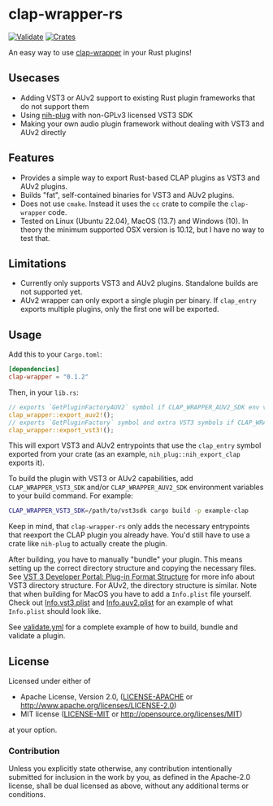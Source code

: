 # clap-wrapper-rs

[![Validate](https://github.com/blepfx/clap-wrapper-rs/actions/workflows/validate.yml/badge.svg)](https://github.com/blepfx/clap-wrapper-rs/actions/workflows/validate.yml)
[![Crates](https://img.shields.io/crates/v/clap-wrapper)](https://crates.io/crates/clap-wrapper)

An easy way to use [clap-wrapper](https://github.com/free-audio/clap-wrapper) in your Rust plugins!

## Usecases
- Adding VST3 or AUv2 support to existing Rust plugin frameworks that do not support them
- Using [nih-plug](https://github.com/robbert-vdh/nih-plug) with non-GPLv3 licensed VST3 SDK
- Making your own audio plugin framework without dealing with VST3 and AUv2 directly

## Features
- Provides a simple way to export Rust-based CLAP plugins as VST3 and AUv2 plugins.
- Builds "fat", self-contained binaries for VST3 and AUv2 plugins.
- Does not use `cmake`. Instead it uses the `cc` crate to compile the `clap-wrapper` code.
- Tested on Linux (Ubuntu 22.04), MacOS (13.7) and Windows (10). In theory the minimum supported OSX version is 10.12, but I have no way to test that.

## Limitations
- Currently only supports VST3 and AUv2 plugins. Standalone builds are not supported yet.
- AUv2 wrapper can only export a single plugin per binary. If `clap_entry` exports multiple plugins,
  only the first one will be exported.

## Usage

Add this to your `Cargo.toml`:

```toml
[dependencies]
clap-wrapper = "0.1.2"
```
    
Then, in your `lib.rs`:
```rust
// exports `GetPluginFactoryAUV2` symbol if CLAP_WRAPPER_AUV2_SDK env variable is present
clap_wrapper::export_auv2!(); 
// exports `GetPluginFactory` symbol and extra VST3 symbols if CLAP_WRAPPER_VST3_SDK env variable is present
clap_wrapper::export_vst3!(); 
```

This will export VST3 and AUv2 entrypoints that use the `clap_entry` symbol exported from your crate (as an example, `nih_plug::nih_export_clap` exports it).

To build the plugin with VST3 or AUv2 capabilities, add `CLAP_WRAPPER_VST3_SDK` and/or `CLAP_WRAPPER_AUV2_SDK` environment variables to your build command. For example:

```bash
CLAP_WRAPPER_VST3_SDK=/path/to/vst3sdk cargo build -p example-clap
```

Keep in mind, that `clap-wrapper-rs` only adds the necessary entrypoints that reexport the CLAP plugin you already have. You'd still have to use a crate like `nih-plug` to actually create the plugin.


After building, you have to manually "bundle" your plugin. This means setting up the correct directory structure and copying the necessary files. See [VST 3 Developer Portal: Plug-in Format Structure](https://steinbergmedia.github.io/vst3_dev_portal/pages/Technical+Documentation/Locations+Format/Plugin+Format.html) for more info about VST3 directory structure. For AUv2, the directory structure is similar. 
Note that when building for MacOS you have to add a `Info.plist` file yourself.
Check out [Info.vst3.plist](examples/example-clack/Info.vst3.plist) and [Info.auv2.plist](examples/example-clack/Info.auv2.plist) for an example of what `Info.plist` should look like.


See [validate.yml](.github/workflows/validate.yml) for a complete example of how to build, bundle and validate a plugin.

## License

Licensed under either of

 * Apache License, Version 2.0, ([LICENSE-APACHE](LICENSE-APACHE) or http://www.apache.org/licenses/LICENSE-2.0)
 * MIT license ([LICENSE-MIT](LICENSE-MIT) or http://opensource.org/licenses/MIT)

at your option.

### Contribution

Unless you explicitly state otherwise, any contribution intentionally submitted
for inclusion in the work by you, as defined in the Apache-2.0 license, shall be dual licensed as above, without any
additional terms or conditions.